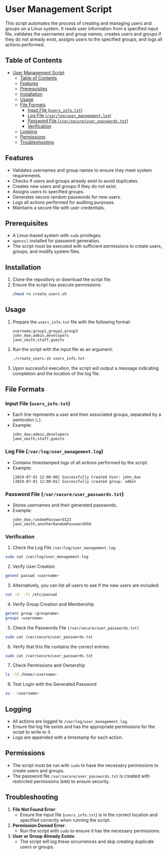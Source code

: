 # User Management Script

This script automates the process of creating and managing users and groups on a Linux system. It reads user information from a specified input file, validates the usernames and group names, creates users and groups if they do not already exist, assigns users to the specified groups, and logs all actions performed.

## Table of Contents

- [User Management Script](#user-management-script)
  - [Table of Contents](#table-of-contents)
  - [Features](#features)
  - [Prerequisites](#prerequisites)
  - [Installation](#installation)
  - [Usage](#usage)
  - [File Formats](#file-formats)
    - [Input File (`users_info.txt`)](#input-file-users_infotxt)
    - [Log File (`/var/log/user_management.log`)](#log-file-varloguser_managementlog)
    - [Password File (`/var/secure/user_passwords.txt`)](#password-file-varsecureuser_passwordstxt)
    - [Verification](#verification)
  - [Logging](#logging)
  - [Permissions](#permissions)
  - [Troubleshooting](#troubleshooting)

## Features

- Validates usernames and group names to ensure they meet system requirements.
- Checks if users and groups already exist to avoid duplicates.
- Creates new users and groups if they do not exist.
- Assigns users to specified groups.
- Generates secure random passwords for new users.
- Logs all actions performed for auditing purposes.
- Maintains a secure file with user credentials.

## Prerequisites

- A Linux-based system with `sudo` privileges.
- `openssl` installed for password generation.
- The script must be executed with sufficient permissions to create users, groups, and modify system files.

## Installation

1. Clone the repository or download the script file.
2. Ensure the script has execute permissions:
   ```bash
   chmod +x create_users.sh
   ```

## Usage

1. Prepare the `users_info.txt` file with the following format:
   ```
   username;group1,group2,group3
   john_doe;admin,developers
   jane_smith;staff,guests
   ```
2. Run the script with the input file as an argument:
   ```bash
   ./create_users.sh users_info.txt
   ```
3. Upon successful execution, the script will output a message indicating completion and the location of the log file.

## File Formats

### Input File (`users_info.txt`)

- Each line represents a user and their associated groups, separated by a semicolon (`;`).
- Example:
  ```
  john_doe;admin,developers
  jane_smith;staff,guests
  ```

### Log File (`/var/log/user_management.log`)

- Contains timestamped logs of all actions performed by the script.
- Example:
  ```
  [2024-07-01 12:00:00] Successfully Created User: john_doe
  [2024-07-01 12:00:01] Successfully created group: admin
  ```

### Password File (`/var/secure/user_passwords.txt`)

- Stores usernames and their generated passwords.
- Example:
  ```
  john_doe,randomPassword123
  jane_smith,anotherRandomPassword456
  ```

### Verification

1. Check the Log File `/var/log/user_management.log`

```sh
sudo cat /var/log/user_management.log
```

2. Verify User Creation

```sh
getent passwd <username>
```

3. Alternatively, you can list all users to see if the new users are included:

```sh
cut -d: -f1 /etc/passwd
```

4. Verify Group Creation and Membership

```sh
getent group <groupname>
groups <username>
```

5. Check the Passwords File `(/var/secure/user_passwords.txt)`

```sh
sudo cat /var/secure/user_passwords.txt
```

6. Verify that this file contains the correct entries:

```sh
sudo cat /var/secure/user_passwords.txt
```

7. Check Permissions and Ownership

```sh
ls -ld /home/<username>
```

8. Test Login with the Generated Password

```sh
su - <username>
```

## Logging

- All actions are logged to `/var/log/user_management.log`.
- Ensure the log file exists and has the appropriate permissions for the script to write to it.
- Logs are appended with a timestamp for each action.

## Permissions

- The script must be run with `sudo` to have the necessary permissions to create users and groups.
- The password file `/var/secure/user_passwords.txt` is created with restricted permissions (`600`) to ensure security.

## Troubleshooting

1. **File Not Found Error**:
   - Ensure the input file (`users_info.txt`) is in the correct location and specified correctly when running the script.
2. **Permission Denied Error**:
   - Run the script with `sudo` to ensure it has the necessary permissions.
3. **User or Group Already Exists**:
   - The script will log these occurrences and skip creating duplicate users or groups.
